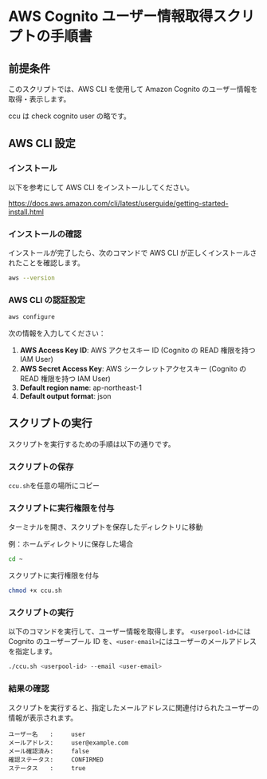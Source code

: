 # AWS Cognito ユーザー情報取得スクリプトの手順書

## 前提条件

このスクリプトでは、AWS CLI を使用して Amazon Cognito のユーザー情報を取得・表示します。

ccu は check cognito user の略です。

## AWS CLI 設定

### インストール

以下を参考にして AWS CLI をインストールしてください。

https://docs.aws.amazon.com/cli/latest/userguide/getting-started-install.html

### インストールの確認

インストールが完了したら、次のコマンドで AWS CLI が正しくインストールされたことを確認します。

```bash
aws --version
```

### AWS CLI の認証設定

```bash
aws configure
```

次の情報を入力してください：

1. **AWS Access Key ID**: AWS アクセスキー ID (Cognito の READ 権限を持つ IAM User)
2. **AWS Secret Access Key**: AWS シークレットアクセスキー (Cognito の READ 権限を持つ IAM User)
3. **Default region name**: ap-northeast-1
4. **Default output format**: json

## スクリプトの実行

スクリプトを実行するための手順は以下の通りです。

### スクリプトの保存

`ccu.sh`を任意の場所にコピー

### スクリプトに実行権限を付与

ターミナルを開き、スクリプトを保存したディレクトリに移動

例：ホームディレクトリに保存した場合

```bash
cd ~
```

スクリプトに実行権限を付与

```bash
chmod +x ccu.sh
```

### スクリプトの実行

以下のコマンドを実行して、ユーザー情報を取得します。
`<userpool-id>`には Cognito のユーザープール ID を、`<user-email>`にはユーザーのメールアドレスを指定します。

```bash
./ccu.sh <userpool-id> --email <user-email>
```

### 結果の確認

スクリプトを実行すると、指定したメールアドレスに関連付けられたユーザーの情報が表示されます。

```
ユーザー名　　:     user
メールアドレス:     user@example.com
メール確認済み:     false
確認ステータス:     CONFIRMED
ステータス　　:     true
```

